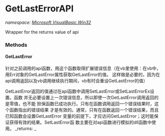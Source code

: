 ﻿
# GetLastErrorAPI
_namespace: [Microsoft.VisualBasic.Win32](N-Microsoft.VisualBasic.Win32.md)_

Wrapper for the returns value of api

### Methods

#### GetLastError
针对之前调用的api函数，用这个函数取得扩展错误信息（在vb里使用：在vb中，用Err对象的GetLastError属性获取GetLastError的值。
 这样做是必要的，因为在api调用返回以及vb调用继续执行期间，vb有时会重设GetLastError的值）
 
 GetLastError返回的值通过在api函数中调用SetLastError或SetLastErrorEx设置。函数
 并无必要设置上一次错误信息，所以即使一次GetLastError调用返回的是零值，也不能
 担保函数已成功执行。只有在函数调用返回一个错误结果时，这个函数指出的错误结果
 才是有效的。通常，只有在函数返回一个错误结果，而且已知函数会设置GetLastError
 变量的前提下，才应访问GetLastError；这时能保证获得有效的结果。SetLastError函
 数主要在对api函数进行模拟的dll函数中使用。
_returns: _



